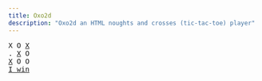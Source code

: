 ```yaml
---
title: Oxo2d 
description: "Oxo2d an HTML noughts and crosses (tic-tac-toe) player"
---
```


<pre class="oxo2d">
X O <u>X</u>
. <u>X</u> O
<u>X</u> O O
<a href="../">I win</a>
</pre>
